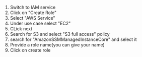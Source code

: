 1. Switch to IAM service
2. Click on "Create Role"
3. Select "AWS Service"
4. Under use case select "EC2"
5. CLick next
6. Search for S3 and select "S3 full access" policy
7. search for "AmazonSSMManagedInstanceCore" and select it
8. Provide a role name(you can give your name)
9. Click on create role
